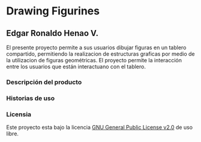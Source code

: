 # Drawing Figurines

## Edgar Ronaldo Henao V.

El presente proyecto permite a sus usuarios dibujar figuras en un tablero compartido, permitiendo la realizacion de estructuras graficas por medio de la utilizacion de figuras geométricas. El proyecto permite la interacción entre los usuarios que están interactuano con el tablero.

### Descripción del producto



### Historias de uso



### Licensia

Este proyecto esta bajo la licencia [GNU General Public License v2.0]() de uso libre. 


